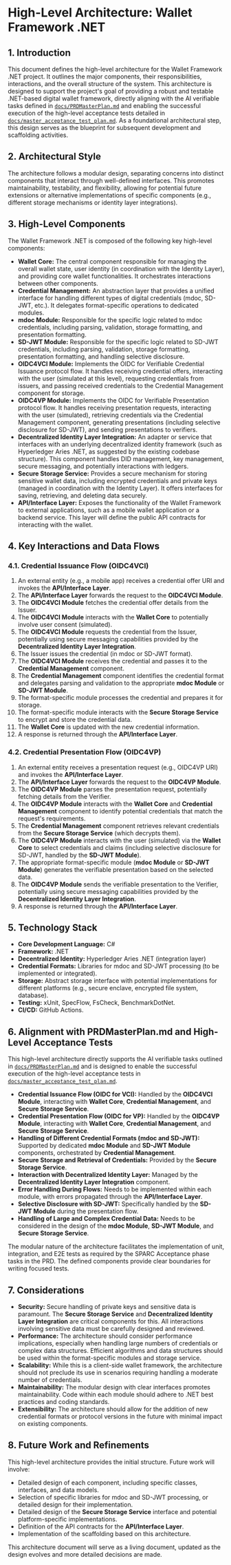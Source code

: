 # High-Level Architecture: Wallet Framework .NET

## 1. Introduction

This document defines the high-level architecture for the Wallet Framework .NET project. It outlines the major components, their responsibilities, interactions, and the overall structure of the system. This architecture is designed to support the project's goal of providing a robust and testable .NET-based digital wallet framework, directly aligning with the AI verifiable tasks defined in [`docs/PRDMasterPlan.md`](docs/PRDMasterPlan.md) and enabling the successful execution of the high-level acceptance tests detailed in [`docs/master_acceptance_test_plan.md`](docs/master_acceptance_test_plan.md). As a foundational architectural step, this design serves as the blueprint for subsequent development and scaffolding activities.

## 2. Architectural Style

The architecture follows a modular design, separating concerns into distinct components that interact through well-defined interfaces. This promotes maintainability, testability, and flexibility, allowing for potential future extensions or alternative implementations of specific components (e.g., different storage mechanisms or identity layer integrations).

## 3. High-Level Components

The Wallet Framework .NET is composed of the following key high-level components:

*   **Wallet Core:** The central component responsible for managing the overall wallet state, user identity (in coordination with the Identity Layer), and providing core wallet functionalities. It orchestrates interactions between other components.
*   **Credential Management:** An abstraction layer that provides a unified interface for handling different types of digital credentials (mdoc, SD-JWT, etc.). It delegates format-specific operations to dedicated modules.
*   **mdoc Module:** Responsible for the specific logic related to mdoc credentials, including parsing, validation, storage formatting, and presentation formatting.
*   **SD-JWT Module:** Responsible for the specific logic related to SD-JWT credentials, including parsing, validation, storage formatting, presentation formatting, and handling selective disclosure.
*   **OIDC4VCI Module:** Implements the OIDC for Verifiable Credential Issuance protocol flow. It handles receiving credential offers, interacting with the user (simulated at this level), requesting credentials from issuers, and passing received credentials to the Credential Management component for storage.
*   **OIDC4VP Module:** Implements the OIDC for Verifiable Presentation protocol flow. It handles receiving presentation requests, interacting with the user (simulated), retrieving credentials via the Credential Management component, generating presentations (including selective disclosure for SD-JWT), and sending presentations to verifiers.
*   **Decentralized Identity Layer Integration:** An adapter or service that interfaces with an underlying decentralized identity framework (such as Hyperledger Aries .NET, as suggested by the existing codebase structure). This component handles DID management, key management, secure messaging, and potentially interactions with ledgers.
*   **Secure Storage Service:** Provides a secure mechanism for storing sensitive wallet data, including encrypted credentials and private keys (managed in coordination with the Identity Layer). It offers interfaces for saving, retrieving, and deleting data securely.
*   **API/Interface Layer:** Exposes the functionality of the Wallet Framework to external applications, such as a mobile wallet application or a backend service. This layer will define the public API contracts for interacting with the wallet.

## 4. Key Interactions and Data Flows

### 4.1. Credential Issuance Flow (OIDC4VCI)

1.  An external entity (e.g., a mobile app) receives a credential offer URI and invokes the **API/Interface Layer**.
2.  The **API/Interface Layer** forwards the request to the **OIDC4VCI Module**.
3.  The **OIDC4VCI Module** fetches the credential offer details from the Issuer.
4.  The **OIDC4VCI Module** interacts with the **Wallet Core** to potentially involve user consent (simulated).
5.  The **OIDC4VCI Module** requests the credential from the Issuer, potentially using secure messaging capabilities provided by the **Decentralized Identity Layer Integration**.
6.  The Issuer issues the credential (in mdoc or SD-JWT format).
7.  The **OIDC4VCI Module** receives the credential and passes it to the **Credential Management** component.
8.  The **Credential Management** component identifies the credential format and delegates parsing and validation to the appropriate **mdoc Module** or **SD-JWT Module**.
9.  The format-specific module processes the credential and prepares it for storage.
10. The format-specific module interacts with the **Secure Storage Service** to encrypt and store the credential data.
11. The **Wallet Core** is updated with the new credential information.
12. A response is returned through the **API/Interface Layer**.

### 4.2. Credential Presentation Flow (OIDC4VP)

1.  An external entity receives a presentation request (e.g., OIDC4VP URI) and invokes the **API/Interface Layer**.
2.  The **API/Interface Layer** forwards the request to the **OIDC4VP Module**.
3.  The **OIDC4VP Module** parses the presentation request, potentially fetching details from the Verifier.
4.  The **OIDC4VP Module** interacts with the **Wallet Core** and **Credential Management** component to identify potential credentials that match the request's requirements.
5.  The **Credential Management** component retrieves relevant credentials from the **Secure Storage Service** (which decrypts them).
6.  The **OIDC4VP Module** interacts with the user (simulated) via the **Wallet Core** to select credentials and claims (including selective disclosure for SD-JWT, handled by the **SD-JWT Module**).
7.  The appropriate format-specific module (**mdoc Module** or **SD-JWT Module**) generates the verifiable presentation based on the selected data.
8.  The **OIDC4VP Module** sends the verifiable presentation to the Verifier, potentially using secure messaging capabilities provided by the **Decentralized Identity Layer Integration**.
9.  A response is returned through the **API/Interface Layer**.

## 5. Technology Stack

*   **Core Development Language:** C#
*   **Framework:** .NET
*   **Decentralized Identity:** Hyperledger Aries .NET (integration layer)
*   **Credential Formats:** Libraries for mdoc and SD-JWT processing (to be implemented or integrated).
*   **Storage:** Abstract storage interface with potential implementations for different platforms (e.g., secure enclave, encrypted file system, database).
*   **Testing:** xUnit, SpecFlow, FsCheck, BenchmarkDotNet.
*   **CI/CD:** GitHub Actions.

## 6. Alignment with PRDMasterPlan.md and High-Level Acceptance Tests

This high-level architecture directly supports the AI verifiable tasks outlined in [`docs/PRDMasterPlan.md`](docs/PRDMasterPlan.md) and is designed to enable the successful execution of the high-level acceptance tests in [`docs/master_acceptance_test_plan.md`](docs/master_acceptance_test_plan.md).

*   **Credential Issuance Flow (OIDC for VCI):** Handled by the **OIDC4VCI Module**, interacting with **Wallet Core**, **Credential Management**, and **Secure Storage Service**.
*   **Credential Presentation Flow (OIDC for VP):** Handled by the **OIDC4VP Module**, interacting with **Wallet Core**, **Credential Management**, and **Secure Storage Service**.
*   **Handling of Different Credential Formats (mdoc and SD-JWT):** Supported by dedicated **mdoc Module** and **SD-JWT Module** components, orchestrated by **Credential Management**.
*   **Secure Storage and Retrieval of Credentials:** Provided by the **Secure Storage Service**.
*   **Interaction with Decentralized Identity Layer:** Managed by the **Decentralized Identity Layer Integration** component.
*   **Error Handling During Flows:** Needs to be implemented within each module, with errors propagated through the **API/Interface Layer**.
*   **Selective Disclosure with SD-JWT:** Specifically handled by the **SD-JWT Module** during the presentation flow.
*   **Handling of Large and Complex Credential Data:** Needs to be considered in the design of the **mdoc Module**, **SD-JWT Module**, and **Secure Storage Service**.

The modular nature of the architecture facilitates the implementation of unit, integration, and E2E tests as required by the SPARC Acceptance phase tasks in the PRD. The defined components provide clear boundaries for writing focused tests.

## 7. Considerations

*   **Security:** Secure handling of private keys and sensitive data is paramount. The **Secure Storage Service** and **Decentralized Identity Layer Integration** are critical components for this. All interactions involving sensitive data must be carefully designed and reviewed.
*   **Performance:** The architecture should consider performance implications, especially when handling large numbers of credentials or complex data structures. Efficient algorithms and data structures should be used within the format-specific modules and storage service.
*   **Scalability:** While this is a client-side wallet framework, the architecture should not preclude its use in scenarios requiring handling a moderate number of credentials.
*   **Maintainability:** The modular design with clear interfaces promotes maintainability. Code within each module should adhere to .NET best practices and coding standards.
*   **Extensibility:** The architecture should allow for the addition of new credential formats or protocol versions in the future with minimal impact on existing components.

## 8. Future Work and Refinements

This high-level architecture provides the initial structure. Future work will involve:

*   Detailed design of each component, including specific classes, interfaces, and data models.
*   Selection of specific libraries for mdoc and SD-JWT processing, or detailed design for their implementation.
*   Detailed design of the **Secure Storage Service** interface and potential platform-specific implementations.
*   Definition of the API contracts for the **API/Interface Layer**.
*   Implementation of the scaffolding based on this architecture.

This architecture document will serve as a living document, updated as the design evolves and more detailed decisions are made.
